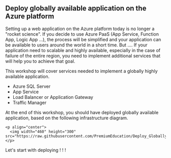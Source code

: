## Deploy globally available application on the Azure platform

Setting up a web application on the Azure platform today is no longer a "rocket science". If you decide to use Azure PaaS (App Service, Function App, Logic App ...), the process will be simplified and your application can be available to users around the world in a short time. But .... If your application need to scalable and highly available, especially in the case of failure of the entire region, you need to implement additional services that will help you to achieve that goal.

This workshop will cover services needed to implement a globally highly available application.

 - Azure SQL Server
 - App Service
 - Load Balancer or Application Gateway
 - Traffic Manager



At the end of this workshop, you should have deployed globally available application, based on the following infrastructure diagram.

```
<p align="center">
  <img width="460" height="300" src="https://raw.githubusercontent.com/PremiumEducation/Deploy_Globally_Available_Application/master/GloballyAvailableApplication.PNG">
</p>
```

Let's start with deploying ! ! !